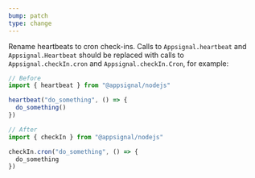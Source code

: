 ```yaml
---
bump: patch
type: change
---
```


Rename heartbeats to cron check-ins. Calls to `Appsignal.heartbeat` and `Appsignal.Heartbeat` should be replaced with calls to `Appsignal.checkIn.cron` and `Appsignal.checkIn.Cron`, for example:

```js
// Before
import { heartbeat } from "@appsignal/nodejs"

heartbeat("do_something", () => {
  do_something()
})

// After
import { checkIn } from "@appsignal/nodejs"

checkIn.cron("do_something", () => {
  do_something
})
```
